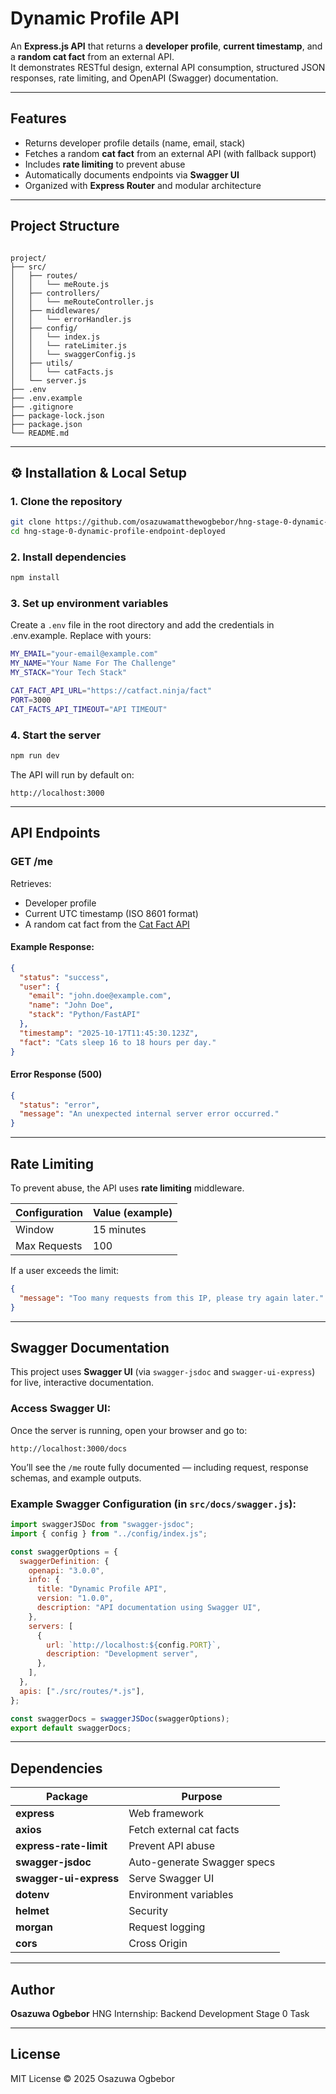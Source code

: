 # Dynamic Profile API

An **Express.js API** that returns a **developer profile**, **current timestamp**, and a **random cat fact** from an external API.  
It demonstrates RESTful design, external API consumption, structured JSON responses, rate limiting, and OpenAPI (Swagger) documentation.

---

## Features

* Returns developer profile details (name, email, stack)  
* Fetches a random **cat fact** from an external API (with fallback support)  
* Includes **rate limiting** to prevent abuse  
* Automatically documents endpoints via **Swagger UI**  
* Organized with **Express Router** and modular architecture  

---

##  Project Structure

```

project/
├── src/
│   ├── routes/
│   │   └── meRoute.js
│   ├── controllers/
│   │   └── meRouteController.js
│   ├── middlewares/
│   │   └── errorHandler.js
│   ├── config/
│   │   └── index.js
│   │   └── rateLimiter.js
│   │   └── swaggerConfig.js
│   ├── utils/
│   │   └── catFacts.js
│   └── server.js
├── .env
├── .env.example
├── .gitignore
├── package-lock.json
├── package.json
└── README.md

````

---

## ⚙️ Installation & Local Setup

### 1. Clone the repository
```bash
git clone https://github.com/osazuwamatthewogbebor/hng-stage-0-dynamic-profile-endpoint-deployed.git
cd hng-stage-0-dynamic-profile-endpoint-deployed
````

### 2. Install dependencies

```bash
npm install
```

### 3. Set up environment variables

Create a `.env` file in the root directory and add the credentials in .env.example. Replace with yours:

```bash
MY_EMAIL="your-email@example.com"
MY_NAME="Your Name For The Challenge"
MY_STACK="Your Tech Stack"

CAT_FACT_API_URL="https://catfact.ninja/fact"
PORT=3000
CAT_FACTS_API_TIMEOUT="API TIMEOUT"
```


### 4. Start the server

```bash
npm run dev
```

The API will run by default on:

```
http://localhost:3000
```

---

## API Endpoints

### **GET /me**

Retrieves:

* Developer profile
* Current UTC timestamp (ISO 8601 format)
* A random cat fact from the [Cat Fact API](https://catfact.ninja/fact)

#### Example Response:

```json
{
  "status": "success",
  "user": {
    "email": "john.doe@example.com",
    "name": "John Doe",
    "stack": "Python/FastAPI"
  },
  "timestamp": "2025-10-17T11:45:30.123Z",
  "fact": "Cats sleep 16 to 18 hours per day."
}
```

#### Error Response (500)

```json
{
  "status": "error",
  "message": "An unexpected internal server error occurred."
}
```

---

## Rate Limiting

To prevent abuse, the API uses **rate limiting** middleware.

| Configuration | Value (example) |
| ------------- | --------------- |
| Window        | 15 minutes      |
| Max Requests  | 100             |

If a user exceeds the limit:

```json
{
  "message": "Too many requests from this IP, please try again later."
}
```

---

## Swagger Documentation

This project uses **Swagger UI** (via `swagger-jsdoc` and `swagger-ui-express`) for live, interactive documentation.

### Access Swagger UI:

Once the server is running, open your browser and go to:

```
http://localhost:3000/docs
```

You’ll see the `/me` route fully documented — including request, response schemas, and example outputs.

### Example Swagger Configuration (in `src/docs/swagger.js`):

```js
import swaggerJSDoc from "swagger-jsdoc";
import { config } from "../config/index.js";

const swaggerOptions = {
  swaggerDefinition: {
    openapi: "3.0.0",
    info: {
      title: "Dynamic Profile API",
      version: "1.0.0",
      description: "API documentation using Swagger UI",
    },
    servers: [
      {
        url: `http://localhost:${config.PORT}`,
        description: "Development server",
      },
    ],
  },
  apis: ["./src/routes/*.js"],
};

const swaggerDocs = swaggerJSDoc(swaggerOptions);
export default swaggerDocs;
```

---

## Dependencies

| Package                | Purpose                     |
| ---------------------- | --------------------------- |
| **express**            | Web framework               |
| **axios**              | Fetch external cat facts    |
| **express-rate-limit** | Prevent API abuse           |
| **swagger-jsdoc**      | Auto-generate Swagger specs |
| **swagger-ui-express** | Serve Swagger UI            |
| **dotenv**             | Environment variables       |
| **helmet**             | Security                    |
| **morgan**             | Request logging             |
| **cors**               | Cross Origin                |


---

## Author

**Osazuwa Ogbebor**
HNG Internship: Backend Development Stage 0 Task

---

## License

MIT License © 2025 Osazuwa Ogbebor